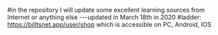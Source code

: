 #in the repository 
I will update some excellent learning sources from Internet or anything else
---updated in March 18th in 2020
#ladder:
https://billtsnet.app/user/shop    which is accessible on PC, Android, IOS